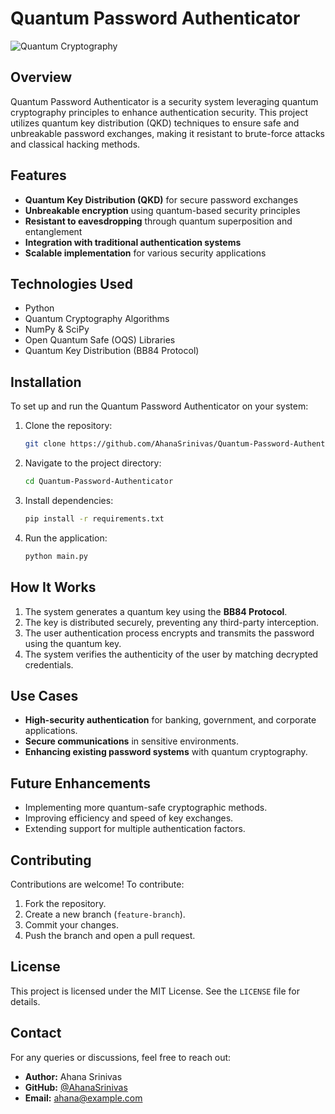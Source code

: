 # Quantum Password Authenticator

![Quantum Cryptography](https://upload.wikimedia.org/wikipedia/commons/6/6f/QKD_Schematic.png)

## Overview
Quantum Password Authenticator is a security system leveraging quantum cryptography principles to enhance authentication security. This project utilizes quantum key distribution (QKD) techniques to ensure safe and unbreakable password exchanges, making it resistant to brute-force attacks and classical hacking methods.

## Features
- **Quantum Key Distribution (QKD)** for secure password exchanges
- **Unbreakable encryption** using quantum-based security principles
- **Resistant to eavesdropping** through quantum superposition and entanglement
- **Integration with traditional authentication systems**
- **Scalable implementation** for various security applications

## Technologies Used
- Python
- Quantum Cryptography Algorithms
- NumPy & SciPy
- Open Quantum Safe (OQS) Libraries
- Quantum Key Distribution (BB84 Protocol)

## Installation
To set up and run the Quantum Password Authenticator on your system:

1. Clone the repository:
   ```sh
   git clone https://github.com/AhanaSrinivas/Quantum-Password-Authenticator.git
   ```
2. Navigate to the project directory:
   ```sh
   cd Quantum-Password-Authenticator
   ```
3. Install dependencies:
   ```sh
   pip install -r requirements.txt
   ```
4. Run the application:
   ```sh
   python main.py
   ```

## How It Works
1. The system generates a quantum key using the **BB84 Protocol**.
2. The key is distributed securely, preventing any third-party interception.
3. The user authentication process encrypts and transmits the password using the quantum key.
4. The system verifies the authenticity of the user by matching decrypted credentials.

## Use Cases
- **High-security authentication** for banking, government, and corporate applications.
- **Secure communications** in sensitive environments.
- **Enhancing existing password systems** with quantum cryptography.

## Future Enhancements
- Implementing more quantum-safe cryptographic methods.
- Improving efficiency and speed of key exchanges.
- Extending support for multiple authentication factors.

## Contributing
Contributions are welcome! To contribute:
1. Fork the repository.
2. Create a new branch (`feature-branch`).
3. Commit your changes.
4. Push the branch and open a pull request.

## License
This project is licensed under the MIT License. See the `LICENSE` file for details.

## Contact
For any queries or discussions, feel free to reach out:
- **Author:** Ahana Srinivas
- **GitHub:** [@AhanaSrinivas](https://github.com/AhanaSrinivas)
- **Email:** [ahana@example.com](mailto:ahana@example.com)

